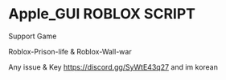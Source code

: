 # Apple_GUI ROBLOX SCRIPT

Support Game

Roblox-Prison-life & Roblox-Wall-war

Any issue & Key https://discord.gg/SyWtE43q27
and im korean
